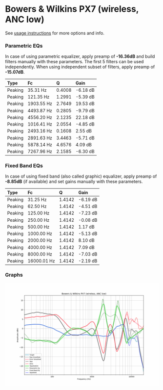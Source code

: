 # Bowers & Wilkins PX7 (wireless, ANC low)
See [usage instructions](https://github.com/jaakkopasanen/AutoEq#usage) for more options and info.

### Parametric EQs
In case of using parametric equalizer, apply preamp of **-16.36dB** and build filters manually
with these parameters. The first 5 filters can be used independently.
When using independent subset of filters, apply preamp of **-15.07dB**.

| Type    | Fc         |      Q | Gain     |
|:--------|:-----------|:-------|:---------|
| Peaking | 35.31 Hz   | 0.4008 | -6.18 dB |
| Peaking | 121.35 Hz  | 1.2991 | -5.39 dB |
| Peaking | 1903.55 Hz | 2.7649 | 19.53 dB |
| Peaking | 4493.87 Hz | 0.2805 | -9.79 dB |
| Peaking | 4556.20 Hz | 2.1235 | 22.18 dB |
| Peaking | 1016.41 Hz | 2.0554 | -4.85 dB |
| Peaking | 2493.16 Hz | 0.1608 | 2.55 dB  |
| Peaking | 2891.63 Hz | 3.4463 | -5.71 dB |
| Peaking | 5878.14 Hz | 4.6576 | 4.09 dB  |
| Peaking | 7267.96 Hz | 2.1585 | -6.30 dB |

### Fixed Band EQs
In case of using fixed band (also called graphic) equalizer, apply preamp of **-8.85dB**
(if available) and set gains manually with these parameters.

| Type    | Fc          |      Q | Gain     |
|:--------|:------------|:-------|:---------|
| Peaking | 31.25 Hz    | 1.4142 | -6.19 dB |
| Peaking | 62.50 Hz    | 1.4142 | -4.51 dB |
| Peaking | 125.00 Hz   | 1.4142 | -7.23 dB |
| Peaking | 250.00 Hz   | 1.4142 | -0.08 dB |
| Peaking | 500.00 Hz   | 1.4142 | 1.17 dB  |
| Peaking | 1000.00 Hz  | 1.4142 | -5.13 dB |
| Peaking | 2000.00 Hz  | 1.4142 | 8.10 dB  |
| Peaking | 4000.00 Hz  | 1.4142 | 7.09 dB  |
| Peaking | 8000.00 Hz  | 1.4142 | -7.03 dB |
| Peaking | 16000.01 Hz | 1.4142 | -2.19 dB |

### Graphs
![](./Bowers%20&%20Wilkins%20PX7%20(wireless,%20ANC%20low).png)